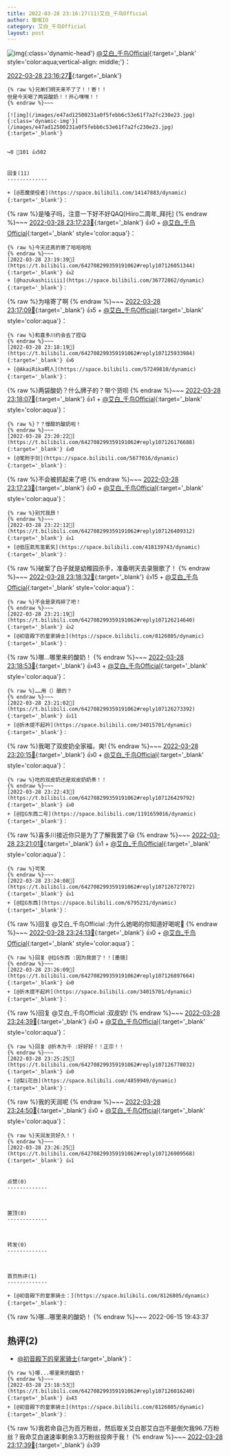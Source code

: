 ```yaml
---
title: 2022-03-28 23:16:27(11)艾白_千鸟Official
author: 御坂IO
category: 艾白_千鸟Official
layout: post
---
```


![img](/images/9ae8b9445fd0665cc014d9080156a45271be73c6.jpg){:class='dynamic-head'}
[@艾白_千鸟Official](https://space.bilibili.com/334537711/dynamic){:target='_blank' style='color:aqua;vertical-align: middle;'}：

[2022-03-28 23:16:27🔗](https://t.bilibili.com/642708299359191062){:target='_blank'}

~~~
{% raw %}兄弟们明天来不了了！！寄！！
但是今天喝了两袋酸奶！！开心嘿嘿！！
{% endraw %}~~~

[![img](/images/e47ad12500231a0f5febb6c53e61f7a2fc230e23.jpg){:class='dynamic-img'}](/images/e47ad12500231a0f5febb6c53e61f7a2fc230e23.jpg){:target='_blank'}


↪️0 💬101 👍502


回复(11)
-------------

+ [@恶魔使役者](https://space.bilibili.com/14147883/dynamic){:target='_blank'}：
~~~
{% raw %}是嗓子吗，注意一下好不好QAQ[Hiiro二周年_拜托]
{% endraw %}~~~
[2022-03-28 23:17:23🔗](https://t.bilibili.com/642708299359191062#reply107125737136){:target='_blank'} 👍0
    + [@艾白_千鸟Official](https://space.bilibili.com/334537711/dynamic){:target='_blank' style='color:aqua'}：
~~~
{% raw %}今天还真的寄了哈哈哈哈
{% endraw %}~~~
[2022-03-28 23:19:39🔗](https://t.bilibili.com/642708299359191062#reply107126051344){:target='_blank'} 👍2
+ [@hazukashiiiiii](https://space.bilibili.com/36772862/dynamic){:target='_blank'}：
~~~
{% raw %}为啥寄了啊
{% endraw %}~~~
[2022-03-28 23:17:09🔗](https://t.bilibili.com/642708299359191062#reply107125777584){:target='_blank'} 👍5
    + [@艾白_千鸟Official](https://space.bilibili.com/334537711/dynamic){:target='_blank' style='color:aqua'}：
~~~
{% raw %}和喜多川约会去了捏😋
{% endraw %}~~~
[2022-03-28 23:18:19🔗](https://t.bilibili.com/642708299359191062#reply107125933984){:target='_blank'} 👍6
+ [@AkaiRika桐人](https://space.bilibili.com/57249810/dynamic){:target='_blank'}：
~~~
{% raw %}两袋酸奶？什么牌子的？带个货呗
{% endraw %}~~~
[2022-03-28 23:18:07🔗](https://t.bilibili.com/642708299359191062#reply107125822176){:target='_blank'} 👍1
    + [@艾白_千鸟Official](https://space.bilibili.com/334537711/dynamic){:target='_blank' style='color:aqua'}：
~~~
{% raw %}？？慢醇的酸奶啦！
{% endraw %}~~~
[2022-03-28 23:20:22🔗](https://t.bilibili.com/642708299359191062#reply107126176688){:target='_blank'} 👍0
+ [@笔附于剑](https://space.bilibili.com/5677016/dynamic){:target='_blank'}：
~~~
{% raw %}不会被抓起来了吧
{% endraw %}~~~
[2022-03-28 23:17:23🔗](https://t.bilibili.com/642708299359191062#reply107125863952){:target='_blank'} 👍0
    + [@艾白_千鸟Official](https://space.bilibili.com/334537711/dynamic){:target='_blank' style='color:aqua'}：
~~~
{% raw %}别咒我昂！
{% endraw %}~~~
[2022-03-28 23:22:12🔗](https://t.bilibili.com/642708299359191062#reply107126409312){:target='_blank'} 👍1
+ [@低压氦氖氢氰気](https://space.bilibili.com/418139743/dynamic){:target='_blank'}：
~~~
{% raw %}破案了白子就是幼稚园杀手，准备明天去录狠歌了！
{% endraw %}~~~
[2022-03-28 23:18:32🔗](https://t.bilibili.com/642708299359191062#reply107125942960){:target='_blank'} 👍15
    + [@艾白_千鸟Official](https://space.bilibili.com/334537711/dynamic){:target='_blank' style='color:aqua'}：
~~~
{% raw %}不会是录鸡碎了吧！
{% endraw %}~~~
[2022-03-28 23:21:19🔗](https://t.bilibili.com/642708299359191062#reply107126214640){:target='_blank'} 👍2
+ [@初音殿下的皇家骑士](https://space.bilibili.com/8126805/dynamic){:target='_blank'}：
~~~
{% raw %}哪...哪里来的酸奶！
{% endraw %}~~~
[2022-03-28 23:18:53🔗](https://t.bilibili.com/642708299359191062#reply107126016240){:target='_blank'} 👍43
    + [@艾白_千鸟Official](https://space.bilibili.com/334537711/dynamic){:target='_blank' style='color:aqua'}：
~~~
{% raw %}……用（）酿的？
{% endraw %}~~~
[2022-03-28 23:21:02🔗](https://t.bilibili.com/642708299359191062#reply107126273392){:target='_blank'} 👍11
+ [@折木提不起衿](https://space.bilibili.com/34015701/dynamic){:target='_blank'}：
~~~
{% raw %}我喝了双皮奶全家福，爽!
{% endraw %}~~~
[2022-03-28 23:20:15🔗](https://t.bilibili.com/642708299359191062#reply107126171712){:target='_blank'} 👍0
    + [@艾白_千鸟Official](https://space.bilibili.com/334537711/dynamic){:target='_blank' style='color:aqua'}：
~~~
{% raw %}吃的双皮奶还是双皮奶奶茶！！
{% endraw %}~~~
[2022-03-28 23:22:43🔗](https://t.bilibili.com/642708299359191062#reply107126429792){:target='_blank'} 👍0
+ [@拉G东西二号](https://space.bilibili.com/1191659016/dynamic){:target='_blank'}：
~~~
{% raw %}喜多川接近你只是为了了解我罢了😃
{% endraw %}~~~
[2022-03-28 23:21:01🔗](https://t.bilibili.com/642708299359191062#reply107126202640){:target='_blank'} 👍1
    + [@艾白_千鸟Official](https://space.bilibili.com/334537711/dynamic){:target='_blank' style='color:aqua'}：
~~~
{% raw %}可笑
{% endraw %}~~~
[2022-03-28 23:24:08🔗](https://t.bilibili.com/642708299359191062#reply107126727072){:target='_blank'} 👍1
+ [@拉G东西](https://space.bilibili.com/6795231/dynamic){:target='_blank'}：
~~~
{% raw %}回复 @艾白_千鸟Official :为什么她喝的你知道好喝呢🤔
{% endraw %}~~~
[2022-03-28 23:24:13🔗](https://t.bilibili.com/642708299359191062#reply107126730448){:target='_blank'} 👍0
    + [@艾白_千鸟Official](https://space.bilibili.com/334537711/dynamic){:target='_blank' style='color:aqua'}：
~~~
{% raw %}回复 @拉G东西 :因为我尝了！！[墨镜]
{% endraw %}~~~
[2022-03-28 23:26:09🔗](https://t.bilibili.com/642708299359191062#reply107126897664){:target='_blank'} 👍0
+ [@折木提不起衿](https://space.bilibili.com/34015701/dynamic){:target='_blank'}：
~~~
{% raw %}回复 @艾白_千鸟Official :双皮奶!
{% endraw %}~~~
[2022-03-28 23:24:39🔗](https://t.bilibili.com/642708299359191062#reply107126746976){:target='_blank'} 👍0
    + [@艾白_千鸟Official](https://space.bilibili.com/334537711/dynamic){:target='_blank' style='color:aqua'}：
~~~
{% raw %}回复 @折木为千 :好好好！！正宗！！
{% endraw %}~~~
[2022-03-28 23:25:25🔗](https://t.bilibili.com/642708299359191062#reply107126778032){:target='_blank'} 👍0
+ [@梨i花白](https://space.bilibili.com/4859949/dynamic){:target='_blank'}：
~~~
{% raw %}我的天润呢
{% endraw %}~~~
[2022-03-28 23:24:50🔗](https://t.bilibili.com/642708299359191062#reply107126819568){:target='_blank'} 👍0
    + [@艾白_千鸟Official](https://space.bilibili.com/334537711/dynamic){:target='_blank' style='color:aqua'}：
~~~
{% raw %}天润发货好久！！
{% endraw %}~~~
[2022-03-28 23:26:25🔗](https://t.bilibili.com/642708299359191062#reply107126909568){:target='_blank'} 👍1


点赞(0)
-------------



置顶(0)
-------------



转发(0)
-------------



首页热评(1)
-------------

+ [@初音殿下的皇家骑士：](https://space.bilibili.com/8126805/dynamic){:target='_blank'}：
~~~
{% raw %}哪...哪里来的酸奶！
{% endraw %}~~~
2022-06-15 19:43:37


热评(2)
-------------

+ [@初音殿下的皇家骑士](https://space.bilibili.com/8126805/dynamic){:target='_blank'}：
~~~
{% raw %}哪...哪里来的酸奶！
{% endraw %}~~~
[2022-03-28 23:18:53🔗](https://t.bilibili.com/642708299359191062#reply107126016240){:target='_blank'} 👍43
+ [@初音殿下的皇家骑士](https://space.bilibili.com/8126805/dynamic){:target='_blank'}：
~~~
{% raw %}我若命自己为百万粉丝，然后取关艾白那艾白岂不是倒欠我96.7万粉丝？我命艾白速速率剩余3.3万粉丝投奔于我！
{% endraw %}~~~
[2022-03-28 23:17:39🔗](https://t.bilibili.com/642708299359191062#reply107125747712){:target='_blank'} 👍39


